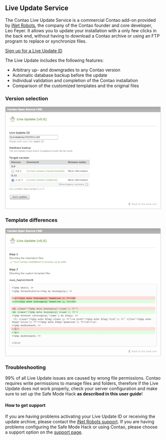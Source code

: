 ## Live Update Service

The Contao Live Update Service is a commercial Contao add-on provided by [iNet
Robots][1], the company of the Contao founder and core developer, Leo Feyer. It
allows you to update your installation with a only few clicks in the back end,
without having to download a Contao archive or using an FTP program to replace
or synchronize files.

[Sign up for a Live Update ID][2]

The Live Update includes the following features:

* Arbitrary up- and downgrades to any Contao version
* Automatic database backup before the update
* Individual validation and completion of the Contao installation
* Comparison of the customized templates and the original files


### Version selection

![](images/live-update-1.jpg)


### Template differences

![](images/live-update-2.jpg)


### Troubleshooting

99% of all Live Update issues are caused by wrong file permissions. Contao
requires write permissions to manage files and folders, therefore if the Live
Update does not work properly, check your server configuration and make sure to
set up the Safe Mode Hack **as described in this user guide**!


#### How to get support

If you are having problems activating your Live Update ID or receiving the
update archive, please contact the [iNet Robots support][3]. If you are having
problems configuring the Safe Mode Hack or using Contao, please choose a support
option on the [support page][4].


[1]: http://www.inetrobots.com
[2]: https://update.contao.org/
[3]: https://update.contao.org/en/support.html
[4]: https://contao.org/en/support.html
